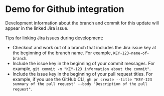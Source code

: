 # Demo for Github integration

Development information about the branch and commit for this update will appear in the linked Jira issue.

Tips for linking Jira issues during development:
* Checkout and work out of a branch that includes the Jira issue key at the beginning of the branch name. For example, `KEY-123-name-of-branch`.
* Include the issue key in the beginning of your commit messages. For example, `git commit -m "KEY-123 information about the commit"`.
* Include the issue key in the beginning of your pull request titles. For example, if you use the GitHub CLI, `gh pr create --title "KEY-123 summary of the pull request" --body "Description of the pull request"`.